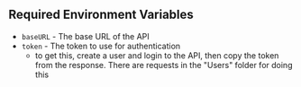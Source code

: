 ## Required Environment Variables

* `baseURL` - The base URL of the API
* `token` - The token to use for authentication
  * to get this, create a user and login to the API, then copy the token from the response.  There are requests in the "Users" folder for doing this